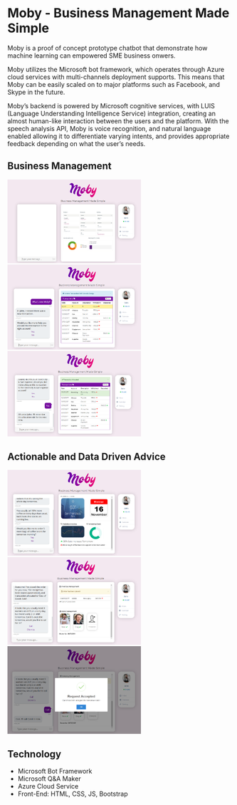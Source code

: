 # Moby - Business Management Made Simple


Moby is a proof of concept prototype chatbot that demonstrate how machine learning can empowered SME business onwers.

Moby utilizes the Microsoft bot framework, which operates through Azure cloud services with multi-channels deployment supports. 
This means that Moby can be easily scaled on to major platforms such as Facebook, and Skype in the future. 

Moby’s backend is powered by Microsoft cognitive services, with LUIS (Language Understanding Intelligence Service) integration, creating an almost human-like interaction between the users and the platform. With the speech analysis API, Moby is voice recognition, and natural language enabled allowing it
to differentiate varying intents, and provides appropriate feedback depending on what the user’s needs.

## Business Management

<p>
<img src="img/1.0.PNG" width="300"/>
<img src="img/1.1.PNG" width="300"/>
<img src="img/1.2.PNG" width="300"/>
</p>


## Actionable and Data Driven Advice

<p>
<img src="img/2.0.PNG" width="300"/>
<img src="img/2.1.PNG" width="300"/>
<img src="img/2.2.PNG" width="300"/>
</p>

## Technology
- Microsoft Bot Framework
- Microsoft Q&A Maker
- Azure Cloud Service
- Front-End: HTML, CSS, JS, Bootstrap
